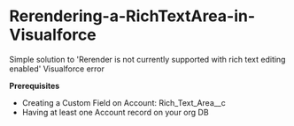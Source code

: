 # Rerendering-a-RichTextArea-in-Visualforce
Simple solution to 'Rerender is not currently supported with rich text editing enabled' Visualforce error


**Prerequisites**

- Creating a Custom Field on Account: Rich_Text_Area__c
- Having at least one Account record on your org DB
